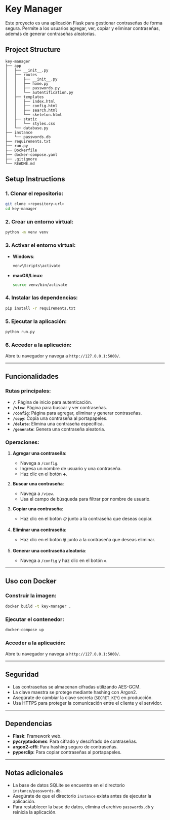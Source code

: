 # Key Manager

Este proyecto es una aplicación Flask para gestionar contraseñas de forma segura. Permite a los usuarios agregar, ver, copiar y eliminar contraseñas, además de generar contraseñas aleatorias.

## Project Structure

```
key-manager
├── app
│   ├── __init__.py
│   ├── routes
│   │   ├── __init__.py
│   │   ├── home.py
│   │   ├── passwords.py
│   │   └── autentification.py
│   ├── templates
│   │   ├── index.html
│   │   ├── config.html
│   │   ├── search.html
│   │   └── skeleton.html
│   ├── static
│   │   └── styles.css
│   └── database.py
├── instance
│   └── passwords.db
├── requirements.txt
├── run.py
├── Dockerfile
├── docker-compose.yaml
├── .gitignore
└── README.md
```

## Setup Instructions

### 1. Clonar el repositorio:
```bash
git clone <repository-url>
cd key-manager
```

### 2. Crear un entorno virtual:
```bash
python -m venv venv
```

### 3. Activar el entorno virtual:
- **Windows**:
  ```bash
  venv\Scripts\activate
  ```
- **macOS/Linux**:
  ```bash
  source venv/bin/activate
  ```

### 4. Instalar las dependencias:
```bash
pip install -r requirements.txt
```

### 5. Ejecutar la aplicación:
```bash
python run.py
```

### 6. Acceder a la aplicación:
Abre tu navegador y navega a `http://127.0.0.1:5000/`.

---

## Funcionalidades

### Rutas principales:
- **`/`**: Página de inicio para autenticación.
- **`/view`**: Página para buscar y ver contraseñas.
- **`/config`**: Página para agregar, eliminar y generar contraseñas.
- **`/copy`**: Copia una contraseña al portapapeles.
- **`/delete`**: Elimina una contraseña específica.
- **`/generate`**: Genera una contraseña aleatoria.

### Operaciones:
1. **Agregar una contraseña**:
   - Navega a `/config`.
   - Ingresa un nombre de usuario y una contraseña.
   - Haz clic en el botón `➕`.

2. **Buscar una contraseña**:
   - Navega a `/view`.
   - Usa el campo de búsqueda para filtrar por nombre de usuario.

3. **Copiar una contraseña**:
   - Haz clic en el botón `📋` junto a la contraseña que deseas copiar.

4. **Eliminar una contraseña**:
   - Haz clic en el botón `🗑️` junto a la contraseña que deseas eliminar.

5. **Generar una contraseña aleatoria**:
   - Navega a `/config` y haz clic en el botón `⚙️`.

---

## Uso con Docker

### Construir la imagen:
```bash
docker build -t key-manager .
```

### Ejecutar el contenedor:
```bash
docker-compose up
```

### Acceder a la aplicación:
Abre tu navegador y navega a `http://127.0.0.1:5000/`.

---

## Seguridad

- Las contraseñas se almacenan cifradas utilizando AES-GCM.
- La clave maestra se protege mediante hashing con Argon2.
- Asegúrate de cambiar la clave secreta (`SECRET_KEY`) en producción.
- Usa HTTPS para proteger la comunicación entre el cliente y el servidor.

---

## Dependencias

- **Flask**: Framework web.
- **pycryptodomex**: Para cifrado y descifrado de contraseñas.
- **argon2-cffi**: Para hashing seguro de contraseñas.
- **pyperclip**: Para copiar contraseñas al portapapeles.

---

## Notas adicionales

- La base de datos SQLite se encuentra en el directorio `instance/passwords.db`.
- Asegúrate de que el directorio `instance` exista antes de ejecutar la aplicación.
- Para restablecer la base de datos, elimina el archivo `passwords.db` y reinicia la aplicación.